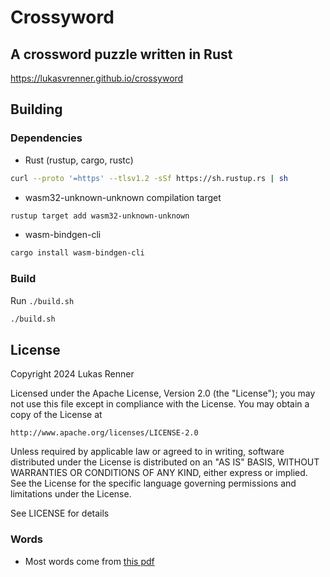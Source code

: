 # Crossyword
## A crossword puzzle written in Rust
<https://lukasvrenner.github.io/crossyword>

## Building
### Dependencies
- Rust (rustup, cargo, rustc)
```bash
curl --proto '=https' --tlsv1.2 -sSf https://sh.rustup.rs | sh
```
- wasm32-unknown-unknown compilation target
```bash
rustup target add wasm32-unknown-unknown
```
- wasm-bindgen-cli 
```bash
cargo install wasm-bindgen-cli
```

### Build
Run `./build.sh`
```bash
./build.sh
```

## License
Copyright 2024 Lukas Renner

Licensed under the Apache License, Version 2.0 (the "License");
you may not use this file except in compliance with the License.
You may obtain a copy of the License at

    http://www.apache.org/licenses/LICENSE-2.0

Unless required by applicable law or agreed to in writing, software
distributed under the License is distributed on an "AS IS" BASIS,
WITHOUT WARRANTIES OR CONDITIONS OF ANY KIND, either express or implied.
See the License for the specific language governing permissions and
limitations under the License.

See LICENSE for details

### Words
- Most words come from [this pdf](https://corporate.lowes.com/sites/lowes-corp/files/2020-01/manhattan_prep_1000_gre_words_.pdf)
